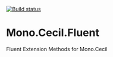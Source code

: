 [![Build status](https://ci.appveyor.com/api/projects/status/wu1y7il3kecc9n9l/branch/master?svg=true)](https://ci.appveyor.com/project/mwoelk83/mono-cecil-fluent/branch/master)
# Mono.Cecil.Fluent
Fluent Extension Methods for Mono.Cecil
